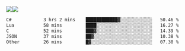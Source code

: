 <div style="display: flex; flex-direction: row;">
<img style="height: auto; width: auto;" class="img" src="https://raw.githubusercontent.com/blazepp/github-stats/master/generated/overview.svg#gh-dark-mode-only" />
<img style="height: auto; width: auto;" class="img" src="https://raw.githubusercontent.com/blazepp/github-stats/master/generated/languages.svg#gh-dark-mode-only" />
</div>

<div style="display: flex; flex-direction: row;">
<!--START_SECTION:waka-->

```txt
C#            3 hrs 2 mins    ████████████▓░░░░░░░░░░░░   50.46 %
Lua           58 mins         ████░░░░░░░░░░░░░░░░░░░░░   16.27 %
C             52 mins         ███▓░░░░░░░░░░░░░░░░░░░░░   14.39 %
JSON          37 mins         ██▓░░░░░░░░░░░░░░░░░░░░░░   10.38 %
Other         26 mins         █▓░░░░░░░░░░░░░░░░░░░░░░░   07.30 %
```

<!--END_SECTION:waka-->
</div>
